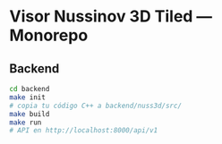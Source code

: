 # Visor Nussinov 3D Tiled — Monorepo

## Backend
```bash
cd backend
make init
# copia tu código C++ a backend/nuss3d/src/
make build
make run
# API en http://localhost:8000/api/v1
